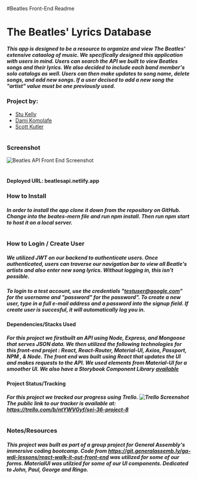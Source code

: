 #Beatles Front-End Readme

# The Beatles' Lyrics Database

##### This app is designed to be a resource to organize and view The Beatles' extensive cataolog of music. We specifically designed this application with users in mind. Users can search the API we built to view Beatles songs and their lyrics. We also decided to include each band member's solo catalogs as well. Users can then make updates to song name, delete songs, and add new songs. If a user decised to add a new song the "artist" value must be one previously used.

### Project by:
- [Stu Kelly](sbkelly9@gmail.com)
- [Dami Komolafe](damik94@gmail.com)
- [Scott Kutler](scott.kutler@gmail.com)
#

### Screenshot

![Beatles API Front End Screenshot ](https://github.com/skut21x-ga/beatles-mern-project/blob/master/src/img/screenshot.png?raw=true" "Screenshot")

#
#### Deployed URL: beatlesapi.netlify.app

### How to Install

##### In order to install the app clone it down from the repository on GitHub. Change into the beates-mern file and run npm install. Then run npm start to host it on a local server.

#

### How to Login / Create User
##### We utilized JWT on our backend to authenticate users. Once authenticated, users can traverse our navigation bar to view all Beatle's artists and also enter new song lyrics. Without logging in, this isn't possible. 
##### To login to a test account, use the credentials "testuser@google.com" for the username and "password" for the password". To create a new user, type in a full e-mail address and a password into the signup field. If create user is succesful, it will automatically log you in. 

#### Dependencies/Stacks Used

##### For this project we firstbuilt an API using Node, Express, and Mongoose that serves JSON data. We then utilized the following technologies for this front-end projet : React, React-Router, Material-UI, Axios, Passport, NPM , & Node. The front end was built using React that updates the UI and makes requests to the API. We used elements from Material-UI for a smoother UI. We also have a Storybook Component Library [available](https://skut21x-ga.github.io/Beatles%20Storybook/?path=/story/components--website-banner)

#### Project Status/Tracking

##### For this project we tracked our progress using Trello. ![Trello Screenshot](https://github.com/skut21x-ga/beatles-mern-project/blob/master/planning/Trello%204-24-20%20Screenshot.png?raw=true" "Screenshot") The public link to our tracker is available at: https://trello.com/b/ntYWVGyf/sei-36-project-8

#

### Notes/Resources

##### This project was built as part of a group project for General Assembly's immersive coding bootcamp. Code from https://git.generalassemb.ly/ga-wdi-lessons/react-walk-it-out-front-end was utilized for some of our forms. MaterialUI was utilzied for some of our UI components. Dedicated to John, Paul, George and Ringo.
